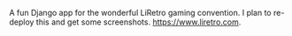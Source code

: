 A fun Django app for the wonderful LiRetro gaming convention.
I plan to re-deploy this and get some screenshots.
https://www.liretro.com.
